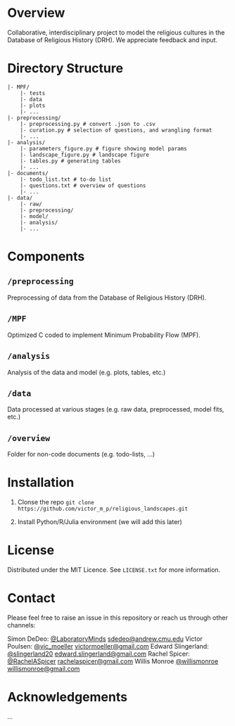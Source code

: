 # Overview
Collaborative, interdisciplinary project to model the religious cultures in the Database of Religious History (DRH). We appreciate feedback and input. 

# Directory Structure
```
|- MPF/
	|- tests 
	|- data
	|- plots
	|- ...
|- preprocessing/
	|- preprocessing.py # convert .json to .csv
	|- curation.py # selection of questions, and wrangling format
	|- ...
|- analysis/ 
	|- parameters_figure.py # figure showing model params
	|- landscape_figure.py # landscape figure
	|- tables.py # generating tables
	|- ...
|- documents/
	|- todo_list.txt # to-do list
	|- questions.txt # overview of questions
	|- ...
|- data/
	|- raw/
	|- preprocessing/
	|- model/
	|- analysis/ 
	|- ...
```

# Components
## `/preprocessing`
Preprocessing of data from the Database of Religious History (DRH).

## `/MPF`
Optimized C coded to implement Minimum Probability Flow (MPF).

## `/analysis`
Analysis of the data and model (e.g. plots, tables, etc.)  

## `/data` 
Data processed at various stages (e.g. raw data, preprocessed, model fits, etc.)

## `/overview`
Folder for non-code documents (e.g. todo-lists, ...)

# Installation
1. Clonse the repo
``` git clone https://github.com/victor_m_p/religious_landscapes.git ```

2. Install Python/R/Julia environment (we will add this later)


# License
Distributed under the MIT Licence. See `LICENSE.txt` for more information.

# Contact
Please feel free to raise an issue in this repository or reach us through other channels:

Simon DeDeo: [@LaboratoryMinds](https://twitter.com/LaboratoryMinds) sdedeo@andrew.cmu.edu
Victor Poulsen: [@vic_moeller](https://twitter.com/vic_moeller) victormoeller@gmail.com
Edward Slingerland: [@slingerland20](https://twitter.com/slingerland20) edward.slingerland@gmail.com
Rachel Spicer: [@RachelASpicer](https://twitter.com/RachelASpicer) rachelaspicer@gmail.com
Willis Monroe [@willismonroe](https://twitter.com/willismonroe) willismonroe@gmail.com

# Acknowledgements
...
